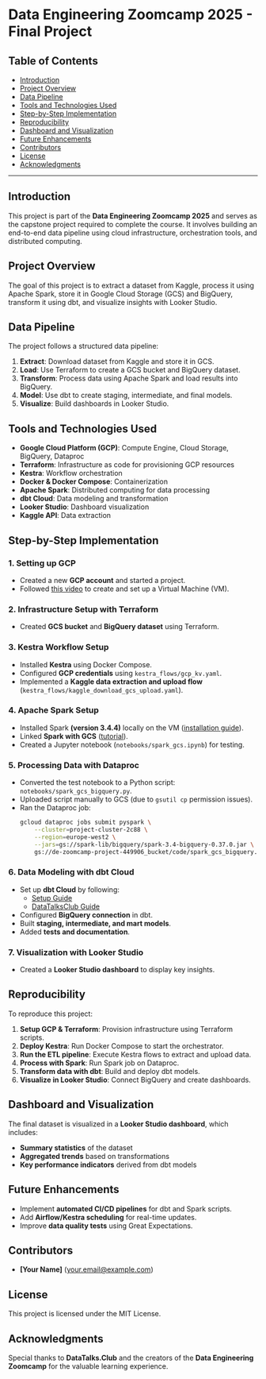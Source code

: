 # Data Engineering Zoomcamp 2025 - Final Project

## Table of Contents
- [Introduction](#introduction)
- [Project Overview](#project-overview)
- [Data Pipeline](#data-pipeline)
- [Tools and Technologies Used](#tools-and-technologies-used)
- [Step-by-Step Implementation](#step-by-step-implementation)
- [Reproducibility](#reproducibility)
- [Dashboard and Visualization](#dashboard-and-visualization)
- [Future Enhancements](#future-enhancements)
- [Contributors](#contributors)
- [License](#license)
- [Acknowledgments](#acknowledgments)

---

## Introduction
This project is part of the **Data Engineering Zoomcamp 2025** and serves as the capstone project required to complete the course. It involves building an end-to-end data pipeline using cloud infrastructure, orchestration tools, and distributed computing.

## Project Overview
The goal of this project is to extract a dataset from Kaggle, process it using Apache Spark, store it in Google Cloud Storage (GCS) and BigQuery, transform it using dbt, and visualize insights with Looker Studio.

## Data Pipeline
The project follows a structured data pipeline:
1. **Extract**: Download dataset from Kaggle and store it in GCS.
2. **Load**: Use Terraform to create a GCS bucket and BigQuery dataset.
3. **Transform**: Process data using Apache Spark and load results into BigQuery.
4. **Model**: Use dbt to create staging, intermediate, and final models.
5. **Visualize**: Build dashboards in Looker Studio.

## Tools and Technologies Used
- **Google Cloud Platform (GCP)**: Compute Engine, Cloud Storage, BigQuery, Dataproc
- **Terraform**: Infrastructure as code for provisioning GCP resources
- **Kestra**: Workflow orchestration
- **Docker & Docker Compose**: Containerization
- **Apache Spark**: Distributed computing for data processing
- **dbt Cloud**: Data modeling and transformation
- **Looker Studio**: Dashboard visualization
- **Kaggle API**: Data extraction

## Step-by-Step Implementation
### 1. Setting up GCP
- Created a new **GCP account** and started a project.
- Followed [this video](https://youtu.be/ae-CV2KfoN0?si=jq2KO6LgsO2F_D_v) to create and set up a Virtual Machine (VM).

### 2. Infrastructure Setup with Terraform
- Created **GCS bucket** and **BigQuery dataset** using Terraform.

### 3. Kestra Workflow Setup
- Installed **Kestra** using Docker Compose.
- Configured **GCP credentials** using `kestra_flows/gcp_kv.yaml`.
- Implemented a **Kaggle data extraction and upload flow** (`kestra_flows/kaggle_download_gcs_upload.yaml`).

### 4. Apache Spark Setup
- Installed Spark **(version 3.4.4)** locally on the VM ([installation guide](https://youtu.be/hqUbB9c8sKg?si=coujzlSGM3fRzqKz)).
- Linked **Spark with GCS** ([tutorial](https://youtu.be/Yyz293hBVcQ?si=ei5qu9n9NXTVTf2n)).
- Created a Jupyter notebook (`notebooks/spark_gcs.ipynb`) for testing.

### 5. Processing Data with Dataproc
- Converted the test notebook to a Python script: `notebooks/spark_gcs_bigquery.py`.
- Uploaded script manually to GCS (due to `gsutil cp` permission issues).
- Ran the Dataproc job:
  ```bash
  gcloud dataproc jobs submit pyspark \
      --cluster=project-cluster-2c88 \
      --region=europe-west2 \
      --jars=gs://spark-lib/bigquery/spark-3.4-bigquery-0.37.0.jar \
      gs://de-zoomcamp-project-449906_bucket/code/spark_gcs_bigquery.py
  ```

### 6. Data Modeling with dbt Cloud
- Set up **dbt Cloud** by following:
  - [Setup Guide](https://github.com/ManuelGuerra1987/data-engineering-zoomcamp-notes/tree/main/4_Analytics-Engineering)
  - [DataTalksClub Guide](https://github.com/DataTalksClub/data-engineering-zoomcamp/blob/main/04-analytics-engineering/dbt_cloud_setup.md)
- Configured **BigQuery connection** in dbt.
- Built **staging, intermediate, and mart models**.
- Added **tests and documentation**.

### 7. Visualization with Looker Studio
- Created a **Looker Studio dashboard** to display key insights.

## Reproducibility
To reproduce this project:
1. **Setup GCP & Terraform**: Provision infrastructure using Terraform scripts.
2. **Deploy Kestra**: Run Docker Compose to start the orchestrator.
3. **Run the ETL pipeline**: Execute Kestra flows to extract and upload data.
4. **Process with Spark**: Run Spark job on Dataproc.
5. **Transform data with dbt**: Build and deploy dbt models.
6. **Visualize in Looker Studio**: Connect BigQuery and create dashboards.

## Dashboard and Visualization
The final dataset is visualized in a **Looker Studio dashboard**, which includes:
- **Summary statistics** of the dataset
- **Aggregated trends** based on transformations
- **Key performance indicators** derived from dbt models

## Future Enhancements
- Implement **automated CI/CD pipelines** for dbt and Spark scripts.
- Add **Airflow/Kestra scheduling** for real-time updates.
- Improve **data quality tests** using Great Expectations.

## Contributors
- **[Your Name]** (your.email@example.com)

## License
This project is licensed under the MIT License.

## Acknowledgments
Special thanks to **DataTalks.Club** and the creators of the **Data Engineering Zoomcamp** for the valuable learning experience.


